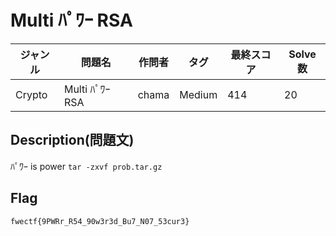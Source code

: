 # Multi ﾊﾟﾜｰ RSA

|ジャンル|問題名|作問者|タグ|最終スコア|Solve数|
|---|---|---|---|---|---|
|Crypto|Multi ﾊﾟﾜｰ RSA|chama|Medium|414|20|
## Description(問題文)

ﾊﾟﾜｰ is power
`tar -zxvf prob.tar.gz`

## Flag

`fwectf{9PWRr_R54_90w3r3d_Bu7_N07_53cur3}`


